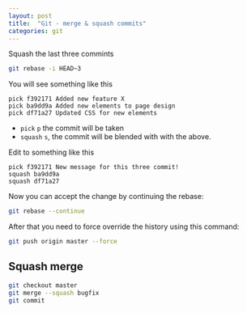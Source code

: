 ```yaml
---
layout: post
title:  "Git - merge & squash commits"
categories: git
---
```


Squash the last three commints

```bash
git rebase -i HEAD~3
```

You will see something like this

```plain
pick f392171 Added new feature X
pick ba9dd9a Added new elements to page design
pick df71a27 Updated CSS for new elements
```

- `pick` `p` the commit will be taken
- `squash` `s`, the commit will be blended with with the above.

Edit to something like this

```plain
pick f392171 New message for this three commit!
squash ba9dd9a
squash df71a27
```

Now you can accept the change by continuing the rebase:

```bash
git rebase --continue
```

After that you need to force override the history using this command:

```bash
git push origin master --force
```

## Squash merge

```bash
git checkout master
git merge --squash bugfix
git commit
```